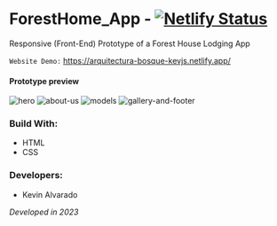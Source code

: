# ForestHome_App - [![Netlify Status](https://api.netlify.com/api/v1/badges/d37b42e7-7a95-43a7-91a6-2935333ac7de/deploy-status)](https://app.netlify.com/sites/arquitectura-bosque-kevjs/deploys)

Responsive (Front-End) Prototype of a Forest House Lodging App

`Website Demo:` https://arquitectura-bosque-kevjs.netlify.app/

#### Prototype preview
![hero](https://user-images.githubusercontent.com/103754829/214370092-5635f6b5-5151-46f8-9f39-ceb0581c1650.png)
![about-us](https://user-images.githubusercontent.com/103754829/214370144-0c1661c8-a431-43b3-9fda-ad33d69a9cdb.png)
![models](https://user-images.githubusercontent.com/103754829/214370963-d77d1f63-42b9-4fc1-a8ec-3b5c96b640d8.png)
![gallery-and-footer](https://user-images.githubusercontent.com/103754829/214370260-255d92fe-b139-4f9d-8838-43c5e5ea8aaf.png)

### Build With:
* HTML
* CSS

### Developers:
* Kevin Alvarado

_Developed in 2023_

